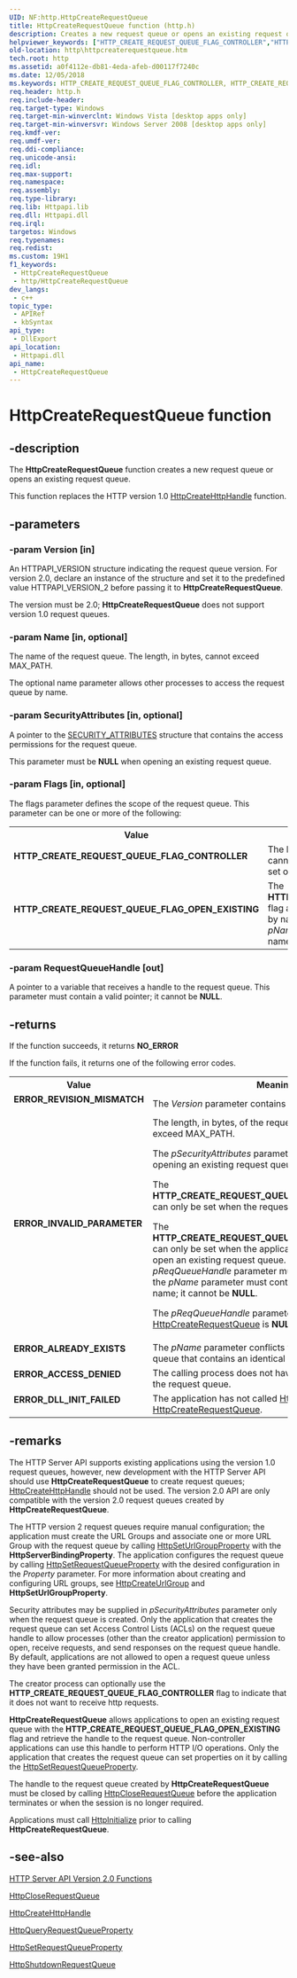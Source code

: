 ```yaml
---
UID: NF:http.HttpCreateRequestQueue
title: HttpCreateRequestQueue function (http.h)
description: Creates a new request queue or opens an existing request queue.
helpviewer_keywords: ["HTTP_CREATE_REQUEST_QUEUE_FLAG_CONTROLLER","HTTP_CREATE_REQUEST_QUEUE_FLAG_OPEN_EXISTING","HttpCreateRequestQueue","HttpCreateRequestQueue function [HTTP]","http.httpcreaterequestqueue","http/HttpCreateRequestQueue"]
old-location: http\httpcreaterequestqueue.htm
tech.root: http
ms.assetid: a0f4112e-db81-4eda-afeb-d00117f7240c
ms.date: 12/05/2018
ms.keywords: HTTP_CREATE_REQUEST_QUEUE_FLAG_CONTROLLER, HTTP_CREATE_REQUEST_QUEUE_FLAG_OPEN_EXISTING, HttpCreateRequestQueue, HttpCreateRequestQueue function [HTTP], http.httpcreaterequestqueue, http/HttpCreateRequestQueue
req.header: http.h
req.include-header: 
req.target-type: Windows
req.target-min-winverclnt: Windows Vista [desktop apps only]
req.target-min-winversvr: Windows Server 2008 [desktop apps only]
req.kmdf-ver: 
req.umdf-ver: 
req.ddi-compliance: 
req.unicode-ansi: 
req.idl: 
req.max-support: 
req.namespace: 
req.assembly: 
req.type-library: 
req.lib: Httpapi.lib
req.dll: Httpapi.dll
req.irql: 
targetos: Windows
req.typenames: 
req.redist: 
ms.custom: 19H1
f1_keywords:
 - HttpCreateRequestQueue
 - http/HttpCreateRequestQueue
dev_langs:
 - c++
topic_type:
 - APIRef
 - kbSyntax
api_type:
 - DllExport
api_location:
 - Httpapi.dll
api_name:
 - HttpCreateRequestQueue
---
```


# HttpCreateRequestQueue function


## -description

The <b>HttpCreateRequestQueue</b> function creates a new request queue or opens an existing request queue.

 This function replaces the HTTP version 1.0 <a href="/windows/desktop/api/http/nf-http-httpcreatehttphandle">HttpCreateHttpHandle</a> function.

## -parameters

### -param Version [in]

An HTTPAPI_VERSION structure indicating the request queue version. For  version 2.0, declare an instance of the structure and set it to the predefined value HTTPAPI_VERSION_2 before passing it to <b>HttpCreateRequestQueue</b>.

The version must be 2.0; <b>HttpCreateRequestQueue</b> does not support  version 1.0 request queues.

### -param Name [in, optional]

The name of the request queue. The length, in bytes, cannot exceed MAX_PATH.

  The optional name parameter allows other processes to access the request queue by name.

### -param SecurityAttributes [in, optional]

A pointer to the <a href="/windows/win32/api/wtypesbase/ns-wtypesbase-security_attributes">SECURITY_ATTRIBUTES</a> structure that contains the  access permissions for the request queue.

This parameter must be <b>NULL</b> when opening an existing request queue.

### -param Flags [in, optional]

The flags parameter defines the scope of the request queue. This parameter can be one or more of the following:

<table>
<tr>
<th>Value</th>
<th>Meaning</th>
</tr>
<tr>
<td width="40%"><a id="HTTP_CREATE_REQUEST_QUEUE_FLAG_CONTROLLER"></a><a id="http_create_request_queue_flag_controller"></a><dl>
<dt><b>HTTP_CREATE_REQUEST_QUEUE_FLAG_CONTROLLER</b></dt>
</dl>
</td>
<td width="60%">
The handle to the request queue created using this flag cannot be used to perform I/O operations. This flag can be set only when the request queue  handle is created.

</td>
</tr>
<tr>
<td width="40%"><a id="HTTP_CREATE_REQUEST_QUEUE_FLAG_OPEN_EXISTING"></a><a id="http_create_request_queue_flag_open_existing"></a><dl>
<dt><b>HTTP_CREATE_REQUEST_QUEUE_FLAG_OPEN_EXISTING</b></dt>
</dl>
</td>
<td width="60%">
 The <b>HTTP_CREATE_REQUEST_QUEUE_FLAG_OPEN_EXISTING</b> flag allows applications to open an existing request queue by name and retrieve the request 	queue handle. The <i>pName</i> parameter  must contain a valid request queue name; it cannot be <b>NULL</b>.

</td>
</tr>
</table>

### -param RequestQueueHandle [out]

A pointer to a variable that receives a handle to the request queue.  This parameter must contain a valid pointer; it cannot be <b>NULL</b>.

## -returns

If the function succeeds, it returns <b>NO_ERROR</b>

If the function fails, it returns one of the following error codes.

<table>
<tr>
<th>Value</th>
<th>Meaning</th>
</tr>
<tr>
<td width="40%">
<dl>
<dt><b>ERROR_REVISION_MISMATCH</b></dt>
</dl>
</td>
<td width="60%">
The <i>Version</i> parameter contains an invalid version.



</td>
</tr>
<tr>
<td width="40%">
<dl>
<dt><b>ERROR_INVALID_PARAMETER</b></dt>
</dl>
</td>
<td width="60%">
The length, in bytes, of the request queue name cannot exceed MAX_PATH.

The <i>pSecurityAttributes</i> parameter must be <b>NULL</b> when opening an existing request queue.

The <b>HTTP_CREATE_REQUEST_QUEUE_FLAG_CONTROLLER</b> can only be set when the request queue is created.

The <b>HTTP_CREATE_REQUEST_QUEUE_FLAG_OPEN_EXISTING</b> can only be set when the application has permission to open an existing request queue. In this case, the <i>pReqQueueHandle</i> parameter must be a valid pointer, and the <i>pName</i> parameter must contain a valid request queue name; it cannot be <b>NULL</b>.

The <i>pReqQueueHandle</i> parameter returned by <a href="/windows/desktop/api/http/nf-http-httpcreaterequestqueue">HttpCreateRequestQueue</a>  is <b>NULL</b>.

</td>
</tr>
<tr>
<td width="40%">
<dl>
<dt><b>ERROR_ALREADY_EXISTS</b></dt>
</dl>
</td>
<td width="60%">
The <i>pName</i> parameter conflicts with an existing request queue  that contains an identical name.

</td>
</tr>
<tr>
<td width="40%">
<dl>
<dt><b>ERROR_ACCESS_DENIED</b></dt>
</dl>
</td>
<td width="60%">
The calling process does not have a permission to open the request queue.

</td>
</tr>
<tr>
<td width="40%">
<dl>
<dt><b>ERROR_DLL_INIT_FAILED</b></dt>
</dl>
</td>
<td width="60%">
The application has not called <a href="/windows/desktop/api/http/nf-http-httpinitialize">HttpInitialize</a> prior to calling <a href="/windows/desktop/api/http/nf-http-httpcreaterequestqueue">HttpCreateRequestQueue</a>.

</td>
</tr>
</table>

## -remarks

The HTTP Server API supports existing applications using the version 1.0 request queues, however, new development with the HTTP Server API should use <b>HttpCreateRequestQueue</b> to create request queues; <a href="/windows/desktop/api/http/nf-http-httpcreatehttphandle">HttpCreateHttpHandle</a> should not be used. The version 2.0 API are only compatible with the version 2.0 request queues created by <b>HttpCreateRequestQueue</b>.

The HTTP version 2 request queues require manual configuration; the application must create the URL Groups and associate one or more URL Group with the request queue by calling <a href="/windows/desktop/api/http/nf-http-httpseturlgroupproperty">HttpSetUrlGroupProperty</a> with the <b>HttpServerBindingProperty</b>. The application configures the request queue by calling <a href="/windows/desktop/api/http/nf-http-httpsetrequestqueueproperty">HttpSetRequestQueueProperty</a> with the    desired configuration in the <i>Property</i> parameter. For more information about creating and configuring URL groups, see  <a href="/windows/desktop/api/http/nf-http-httpcreateurlgroup">HttpCreateUrlGroup</a> and  <b>HttpSetUrlGroupProperty</b>.

Security attributes may be supplied in <i>pSecurityAttributes</i> parameter only when the request queue is created. Only the  application that creates the request queue can set Access Control Lists (ACLs) on the request queue handle to allow processes (other than the creator application) permission to open, receive requests, and send responses on the request queue handle. By default, applications are not allowed to open a request queue unless they have been granted permission in the ACL.

The creator process can optionally use the <b>HTTP_CREATE_REQUEST_QUEUE_FLAG_CONTROLLER</b> flag to indicate that it does not want to receive http requests. 

<b>HttpCreateRequestQueue</b> allows applications to open an existing request queue with the <b>HTTP_CREATE_REQUEST_QUEUE_FLAG_OPEN_EXISTING</b> flag and retrieve the handle to the request queue. Non-controller applications can use this handle to perform HTTP I/O operations. Only the application that creates the request queue can set properties on it by calling the <a href="/windows/desktop/api/http/nf-http-httpsetrequestqueueproperty">HttpSetRequestQueueProperty</a>.

The handle to the request queue created by <b>HttpCreateRequestQueue</b> must be closed by calling <a href="/windows/desktop/api/http/nf-http-httpcloserequestqueue">HttpCloseRequestQueue</a> before the application terminates or when the session is no longer required.

Applications must call <a href="/windows/desktop/api/http/nf-http-httpinitialize">HttpInitialize</a> prior to calling <b>HttpCreateRequestQueue</b>.

## -see-also

<a href="/windows/desktop/Http/http-server-api-version-2-0-functions">HTTP Server API Version 2.0 Functions</a>



<a href="/windows/desktop/api/http/nf-http-httpcloserequestqueue">HttpCloseRequestQueue</a>



<a href="/windows/desktop/api/http/nf-http-httpcreatehttphandle">HttpCreateHttpHandle</a>



<a href="/windows/desktop/api/http/nf-http-httpqueryrequestqueueproperty">HttpQueryRequestQueueProperty</a>



<a href="/windows/desktop/api/http/nf-http-httpsetrequestqueueproperty">HttpSetRequestQueueProperty</a>



<a href="/windows/desktop/api/http/nf-http-httpshutdownrequestqueue">HttpShutdownRequestQueue</a>
